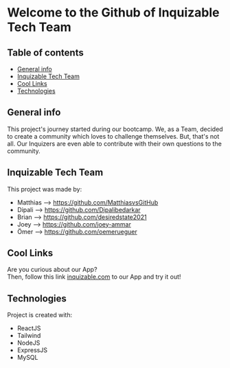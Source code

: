 # Welcome to the Github of Inquizable Tech Team

## Table of contents
* [General info](#general-info)
* [Inquizable Tech Team](#inquizable-tech-team)
* [Cool Links](#cool-links)
* [Technologies](#technologies)

## General info
This project's journey started during our bootcamp. We, as a Team, decided to create a community which loves to challenge themselves. 
But, that's not all. Our Inquizers are even able to contribute with their own questions to the community.

## Inquizable Tech Team
This project was made by:
* Matthias    --> https://github.com/MatthiasvsGitHub
* Dipali      --> https://github.com/Dipalibedarkar
* Brian       --> https://github.com/desiredstate2021
* Joey        --> https://github.com/joey-ammar
* Ömer        --> https://github.com/oemerueguer

## Cool Links

Are you curious about our App? <br/>
Then, follow this link [inquizable.com](https://www.inquizable.com/home) to our App and try it out!

## Technologies
Project is created with:
* ReactJS
* Tailwind
* NodeJS
* ExpressJS
* MySQL
